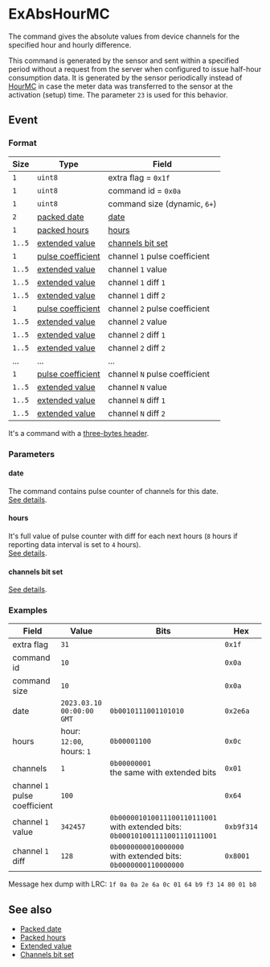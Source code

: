 # ExAbsHourMC

The command gives the absolute values from device channels for the specified hour and hourly difference.

This command is generated by the sensor and sent within a specified period without a request from the server when configured to issue half-hour consumption data.
It is generated by the sensor periodically instead of [HourMC](HourMC.md) in case the meter data was transferred to the sensor at the activation (setup) time.
The parameter `23` is used for this behavior.


## Event

### Format

| Size   | Type                                                  | Field                                               |
| ------ | ----------------------------------------------------- | --------------------------------------------------- |
| `1`    | `uint8`                                               | extra flag = `0x1f`                                 |
| `1`    | `uint8`                                               | command id = `0x0a`                                 |
| `1`    | `uint8`                                               | command size (dynamic, `6+`)                        |
| `2`    | [packed date](../../types.md#packed-date)             | [date](#date)                                       |
| `1`    | [packed hours](../../types.md#packed-hours)           | [hours](#hours)                                     |
| `1..5` | [extended value](../../types.md#extended-value)       | [channels bit set](../../types.md#channels-bit-set) |
| `1`    | [pulse coefficient](../../types.md#pulse-coefficient) | channel `1` pulse coefficient                       |
| `1..5` | [extended value](../../types.md#extended-value)       | channel `1` value                                   |
| `1..5` | [extended value](../../types.md#extended-value)       | channel `1` diff `1`                                |
| `1..5` | [extended value](../../types.md#extended-value)       | channel `1` diff `2`                                |
| `1`    | [pulse coefficient](../../types.md#pulse-coefficient) | channel `2` pulse coefficient                       |
| `1..5` | [extended value](../../types.md#extended-value)       | channel `2` value                                   |
| `1..5` | [extended value](../../types.md#extended-value)       | channel `2` diff `1`                                |
| `1..5` | [extended value](../../types.md#extended-value)       | channel `2` diff `2`                                |
| ...    | ...                                                   | ...                                                 |
| `1`    | [pulse coefficient](../../types.md#pulse-coefficient) | channel `N` pulse coefficient                       |
| `1..5` | [extended value](../../types.md#extended-value)       | channel `N` value                                   |
| `1..5` | [extended value](../../types.md#extended-value)       | channel `N` diff `1`                                |
| `1..5` | [extended value](../../types.md#extended-value)       | channel `N` diff `2`                                |

It's a command with a [three-bytes header](../../message.md#command-with-a-three-bytes-header).

### Parameters

#### date

The command contains pulse counter of channels for this date.
<br/>
[See details](../../types.md#packed-date).

#### hours

It's full value of pulse counter with diff for each next hours (`8` hours if reporting data interval is set to `4` hours).
<br/>
[See details](../../types.md#packed-hours).

#### channels bit set

[See details](../../types.md#channels-bit-set).

### Examples

| Field                         | Value                     | Bits                                                                                      | Hex        |
| ----------------------------- | ------------------------- | ----------------------------------------------------------------------------------------- | ---------- |
| extra flag                    | `31`                      |                                                                                           | `0x1f`     |
| command id                    | `10`                      |                                                                                           | `0x0a`     |
| command size                  | `10`                      |                                                                                           | `0x0a`     |
| date                          | `2023.03.10 00:00:00 GMT` | `0b0010111001101010`                                                                      | `0x2e6a`   |
| hours                         | hour: `12:00`, hours: `1` | `0b00001100`                                                                              | `0x0c`     |
| channels                      | `1`                       | `0b00000001` <br/> the same with extended bits                                            | `0x01`     |
| channel `1` pulse coefficient | `100`                     |                                                                                           | `0x64`     |
| channel `1` value             | `342457`                  | `0b000001010011100110111001` <br/> with extended bits: <br/> `0b000101001111001110111001` | `0xb9f314` |
| channel `1` diff              | `128`                     | `0b0000000010000000` <br/> with extended bits: <br/> `0b0000000110000000`                 | `0x8001`   |

Message hex dump with LRC: `1f 0a 0a 2e 6a 0c 01 64 b9 f3 14 80 01 b8`


## See also

* [Packed date](../../types.md#packed-date)
* [Packed hours](../../types.md#packed-hours)
* [Extended value](../../types.md#extended-value)
* [Channels bit set](../../types.md#channels-bit-set)
